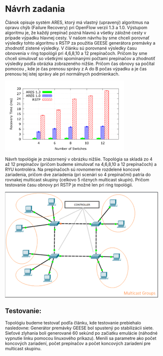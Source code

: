 # <h1> Návrh zadania
Článok opisuje systém ARES, ktorý má vlastný (upravený) algoritmus na opravu chýb (Failure Recovery) pri OpenFlow verzií 1.3 a 1.0. Výstupom algoritmu je, že každý prepínač pozná hlavnú a všetky záložné cesty v prípade výpadku hlavnej cesty.
V našom návrhu by sme chceli porovnať výsledky tohto algoritmu s RSTP za použitia GEESE generátora premávky a zhodnotiť zistené výsledky. V článku sú porovnané výsledky času obnovenia v ring topológii pri 4,6,8,10 a 12 prepínačoch. Pričom by sme chceli simulovať so všetkými spomínanými počtami prepínačov a zhodnotiť výsledky podľa obrázka zobrazeného nižšie.
Pričom čas obnovy sa počítal pomocou , kde  je čas prenosu správy z A do B počas výpadku a  je čas prenosu tej istej správy ale pri normálnych podmienkach.

![Čas obnovy v ring topológií](recTime.PNG)

Návrh topológie je znázornený v obrázku nižšie. Topológia sa skladá zo 4 až 12 prepínačov (pričom budeme simulovať na 4,6,8,10 a 12 prepínačoch) a  RYU kontroléra. Na prepínačoch sú rovnomerne rozdelené koncové zariadenia, pričom dve zariadenia (pri scenári so 4 prepínačmi) patria do rovnakej multicast skupiny (celkovo 5 rôznych multicast skupín). Pričom testovanie času obnovy pri RSTP je možné len pri ring topológii.

![Návrh topológie](topology.png)

## <h2> Testovanie:
Topológiu budeme testovať podľa článku, kde testovanie prebiehalo nasledovne: Generátor premávky GEESE bol spustený po stabilizácii siete. Sieťové zlyhania boli generované 60 sekúnd po začiatku emulácie (náhodné vypnutie linku pomocou linuxového príkazu). Menili sa parametre ako počet koncových zariadení, počet prepínačov a počet koncových zariadení pre multicast skupinu.


